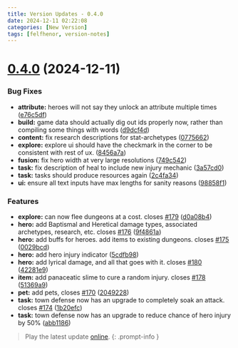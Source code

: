```yaml
---
title: Version Updates - 0.4.0
date: 2024-12-11 02:22:08
categories: [New Version]
tags: [felfhenor, version-notes]
---
```



# [0.4.0](https://github.com/felfhenor/hatoff/compare/v0.3.1...v0.4.0) (2024-12-11)


### Bug Fixes

* **attribute:** heroes will not say they unlock an attribute multiple times ([e76c5df](https://github.com/felfhenor/hatoff/commit/e76c5df9c90e3b434398be91f32032dc623b728c))
* **build:** game data should actually dig out ids properly now, rather than compiling some things with words ([d9dcf4d](https://github.com/felfhenor/hatoff/commit/d9dcf4df55d08b9c92c80b6ba30a4010010df62f))
* **content:** fix research descriptions for stat-archetypes ([0775662](https://github.com/felfhenor/hatoff/commit/07756622912f6a070d1dea85fa98caacdcbe3997))
* **explore:** explore ui should have the checkmark in the corner to be consistent with rest of ux. ([8456a7a](https://github.com/felfhenor/hatoff/commit/8456a7a83ea6384188312f95adaadfa7b77aebe5))
* **fusion:** fix hero width at very large resolutions ([749c542](https://github.com/felfhenor/hatoff/commit/749c542756e7f0606e1300f7355195c85026f1bb))
* **task:** fix description of heal to include new injury mechanic ([3a57cd0](https://github.com/felfhenor/hatoff/commit/3a57cd0430092e81bffabdf2fb945c1edee9385f))
* **task:** tasks should produce resources again ([2c4fa34](https://github.com/felfhenor/hatoff/commit/2c4fa34b736ee6c38f3f20031e2fc39e239c69fd))
* **ui:** ensure all text inputs have max lengths for sanity reasons ([98858f1](https://github.com/felfhenor/hatoff/commit/98858f1b94567745292461308476e38a6e64a7cd))


### Features

* **explore:** can now flee dungeons at a cost. closes [#179](https://github.com/felfhenor/hatoff/issues/179) ([d0a08b4](https://github.com/felfhenor/hatoff/commit/d0a08b4c1a5bbdb1499b314917e7e4da683abee8))
* **hero:** add Baptismal and Heretical damage types, associated archetypes, research, etc. closes [#176](https://github.com/felfhenor/hatoff/issues/176) ([9f4861a](https://github.com/felfhenor/hatoff/commit/9f4861acaf48414b96f2704377f399c975beb817))
* **hero:** add buffs for heroes. add items to existing dungeons. closes [#175](https://github.com/felfhenor/hatoff/issues/175) ([0029bcd](https://github.com/felfhenor/hatoff/commit/0029bcdd6958c9b16b04ffa4dc4e78dd45de2f77))
* **hero:** add hero injury indicator ([5cdfb98](https://github.com/felfhenor/hatoff/commit/5cdfb981f66913719b8e5434947ebb3521b4041a))
* **hero:** add lyrical damage, and all that goes with it. closes [#180](https://github.com/felfhenor/hatoff/issues/180) ([42281e9](https://github.com/felfhenor/hatoff/commit/42281e9ba5526bf57a1b54b91008415041a413d3))
* **item:** add panaceatic slime to cure a random injury. closes [#178](https://github.com/felfhenor/hatoff/issues/178) ([51369a9](https://github.com/felfhenor/hatoff/commit/51369a901b3b4c31992f90f79ef4238063a28713))
* **pet:** add pets, closes [#170](https://github.com/felfhenor/hatoff/issues/170) ([2049228](https://github.com/felfhenor/hatoff/commit/2049228c1760320f13def94a305c8227736e0188))
* **task:** town defense now has an upgrade to completely soak an attack. closes [#174](https://github.com/felfhenor/hatoff/issues/174) ([1b20efc](https://github.com/felfhenor/hatoff/commit/1b20efc6f73dc0aadb0dd750fc5527fa35d60367))
* **task:** town defense now has an upgrade to reduce chance of hero injury by 50% ([abb1186](https://github.com/felfhenor/hatoff/commit/abb11867b8c541cd3452be64b25c6d80264404e5))





> Play the latest update [online](https://heroes.felfhenor.com).
{: .prompt-info }

